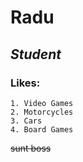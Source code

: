   # Radu
   ## *Student*
  
 ### Likes: 

    1. Video Games
    2. Motorcycles
    3. Cars
    4. Board Games

  ~~sunt boss~~




